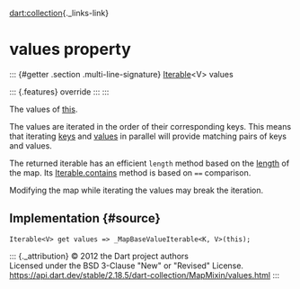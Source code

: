 [dart:collection](../../dart-collection/dart-collection-library){._links-link}

values property
===============

::: {#getter .section .multi-line-signature}
[Iterable](../../dart-core/iterable-class)\<V\> values

::: {.features}
override
:::
:::

The values of [this](../mapmixin-class).

The values are iterated in the order of their corresponding keys. This
means that iterating [keys](keys) and [values](values) in parallel will
provide matching pairs of keys and values.

The returned iterable has an efficient `length` method based on the
[length](length) of the map. Its
[Iterable.contains](../../dart-core/iterable/contains) method is based
on `==` comparison.

Modifying the map while iterating the values may break the iteration.

Implementation {#source}
--------------

``` {.language-dart data-language="dart"}
Iterable<V> get values => _MapBaseValueIterable<K, V>(this);
```

::: {._attribution}
© 2012 the Dart project authors\
Licensed under the BSD 3-Clause \"New\" or \"Revised\" License.\
<https://api.dart.dev/stable/2.18.5/dart-collection/MapMixin/values.html>
:::
